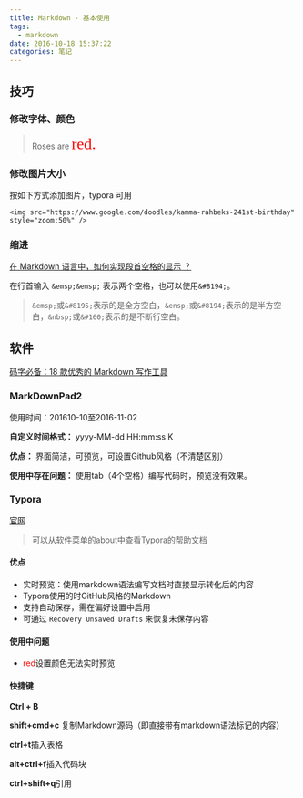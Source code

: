 ```yaml
---
title: Markdown - 基本使用
tags:
  - markdown
date: 2016-10-18 15:37:22
categories: 笔记
---
```


## 技巧

### 修改字体、颜色

> Roses are <span style="color:red; font-family:Georgia; font-size:2em;">red.</span>



### 修改图片大小

按如下方式添加图片，typora 可用

```
<img src="https://www.google.com/doodles/kamma-rahbeks-241st-birthday" style="zoom:50%" />
```



### 缩进

[在 Markdown 语言中，如何实现段首空格的显示 ？](https://www.zhihu.com/question/21420126)

在行首输入 `&emsp;&emsp;` 表示两个空格，也可以使用`&#8194;`。

> `&emsp;`或`&#8195;`表示的是全方空白，`&ensp;`或`&#8194;`表示的是半方空白，`&nbsp;`或`&#160;`表示的是不断行空白。

## 软件 ##

[码字必备：18 款优秀的 Markdown 写作工具](http://sspai.com/32483)
### MarkDownPad2 ###
使用时间：201610-10至2016-11-02

**自定义时间格式：**
yyyy-MM-dd HH:mm:ss K

**优点：**
界面简洁，可预览，可设置Github风格（不清楚区别）

**使用中存在问题：**
使用tab（4个空格）编写代码时，预览没有效果。
​	
### Typora ###
[官网](http://www.typora.io/)

> 可以从软件菜单的about中查看Typora的帮助文档

#### 优点

- 实时预览：使用markdown语法编写文档时直接显示转化后的内容
- Typora使用的时GitHub风格的Markdown
- 支持自动保存，需在偏好设置中启用
- 可通过 `Recovery Unsaved Drafts` 来恢复未保存内容

#### 使用中问题

+ <span style="color:red">red</span>设置颜色无法实时预览

#### 快捷键

**Ctrl + B**

**shift+cmd+c**	复制Markdown源码（即直接带有markdown语法标记的内容）

**ctrl+t**插入表格

**alt+ctrl+f**插入代码块

**ctrl+shift+q**引用









